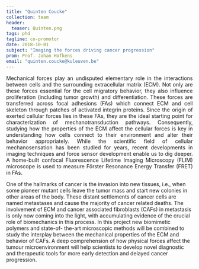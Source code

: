 ```yaml
---
title: "Quinten Coucke"
collection: team
header:
  teaser: Quinten.png
tags: phd
tagline: co-promotor
date: 2018-10-01
subject: "Imaging the forces driving cancer progression"
prom: Prof. Johan Hofkens
email: "quinten.coucke@kuleuven.be"
---
```


<p align= "justify">
Mechanical forces play an undisputed elementary role in the interactions between cells and the surrounding extracellular matrix (ECM). Not only are these forces essential for the cell migratory behavior, they also influence proliferation (including tumor growth) and differentiation. These forces are transferred across focal adhesions (FAs) which connect ECM and cell skeleton through patches of activated integrin proteins. Since the origin of exerted cellular forces lies in these FAs, they are the ideal starting point for characterization of mechanotransduction pathways.
Consequently, studying how the properties of the ECM affect the cellular forces is key in understanding how cells connect to their environment and alter their behavior appropriately.  While the scientific field of cellular mechanosensation has been studied for years, recent developments in imaging techniques and force sensor development enable us to dig deeper.
A home-built confocal Fluorescence Lifetime Imaging Microscopy (FLIM) microscope is used to measure Förster Resonance Energy Transfer (FRET) in FAs.

One of the hallmarks of cancer is the invasion into new tissues, i.e., when some pioneer mutant cells leave the tumor mass and start new colonies in other areas of the body. These distant settlements of cancer cells are named metastases and cause the majority of cancer related deaths. The involvement of ECM and cancer associated fibroblasts (CAFs) in metastasis is only now coming into the light, with accumulating evidence of the crucial role of biomechanics in this process. In this project new biomimetic polymers and state-of- the-art microscopic methods will be combined to study the interplay between the mechanical properties of the ECM and behavior of CAFs. A deep comprehension of how physical forces affect the tumour microenvironment will help scientists to develop novel diagnostic and therapeutic tools for more early detection and delayed cancer progression.
